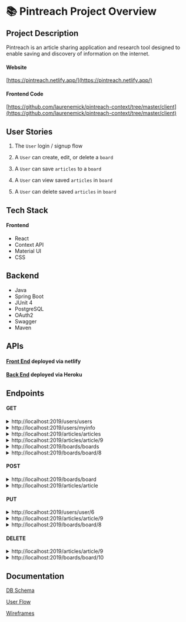 # <span role="image" aria-label="📚" style="font-family: &quot;Apple Color Emoji&quot;, &quot;Segoe UI Emoji&quot;, NotoColorEmoji, &quot;Noto Color Emoji&quot;, &quot;Segoe UI Symbol&quot;, &quot;Android Emoji&quot;, EmojiSymbols; line-height: 1em;">📚</span> Pintreach Project Overview


## Project Description

Pintreach is an article sharing application and research tool designed to enable saving and discovery of information on the internet.

#### Website
[https://pintreach.netlify.app/](https://pintreach.netlify.app/)
#### Frontend Code
[https://github.com/laurenemick/pintreach-context/tree/master/client](https://github.com/laurenemick/pintreach-context/tree/master/client)

## User Stories

1. The `User` login / signup flow

2. A `User` can create, edit, or delete a `board`

3. A `User` can save `articles` to a `board`

4. A `User` can view saved `articles` in `board`

5. A `User` can delete saved `articles` in `board`


## Tech Stack

#### Frontend
- React
- Context API
- Material UI
- CSS

## Backend
- Java
- Spring Boot
- JUnit 4
- PostgreSQL
- OAuth2
- Swagger
- Maven


## APIs

#### [Front End](https://pintreach.netlify.app/) deployed via netlify

#### [Back End](https://laurene-pintreach.herokuapp.com) deployed via Heroku


## Endpoints

#### GET
<details>
<summary>http://localhost:2019/users/users</summary>
  
```JSON

[
    {
        "userid": 6,
        "username": "admin",
        "primaryemail": "admin@admin.com",
        "imageurl": "http",
        "roles": [
            {
                "role": {
                    "roleid": 2,
                    "name": "USER"
                }
            }
        ],
        "boards": [
            {
                "boardid": 8,
                "title": "Board Test",
                "description": "Test description",
                "thumbnail": "Test thumbnail",
                "articles": [
                    {
                        "article": {
                            "articleid": 9,
                            "url": "Test url",
                            "title": "Test title",
                            "author": "Test author",
                            "source": "Test source",
                            "publishedAt": "12/16/20",
                            "urlToImage": "Test urlToImage",
                            "content": "Test content url",
                            "description": "test description"
                        }
                    }
                ]
            }
        ]
    },
    {
        "userid": 7,
        "username": "laurenemick",
        "primaryemail": "lauren@emick.com",
        "imageurl": "http",
        "roles": [
            {
                "role": {
                    "roleid": 2,
                    "name": "USER"
                }
            }
        ],
        "boards": []
    }
]

```

</details>

<details>
<summary>http://localhost:2019/users/myinfo</summary>
  
```JSON

{
    "userid": 6,
    "username": "admin",
    "primaryemail": "admin@admin.com",
    "imageurl": "http",
    "roles": [
        {
            "role": {
                "roleid": 2,
                "name": "USER"
            }
        }
    ],
    "boards": [
        {
            "boardid": 8,
            "title": "Board Test",
            "description": "Test description",
            "thumbnail": "Test thumbnail",
            "articles": [
                {
                    "article": {
                        "articleid": 9,
                        "url": "Test url",
                        "title": "Test title",
                        "author": "Test author",
                        "source": "Test source",
                        "publishedAt": "12/16/20",
                        "urlToImage": "Test urlToImage",
                        "content": "Test content url",
                        "description": "test description"
                    }
                }
            ]
        }
    ]
}

```

</details>

<details>
<summary>http://localhost:2019/articles/articles</summary>
  
```JSON

[
    {
        "articleid": 4,
        "url": "http",
        "title": "World War II",
        "author": "History.com editors",
        "source": "History",
        "publishedAt": "12/16/20",
        "urlToImage": "",
        "content": "https://www.history.com/topics/world-war-ii/world-war-ii-history",
        "description": "",
        "boards": []
    },
    {
        "articleid": 5,
        "url": "http",
        "title": "Nuclear",
        "author": "",
        "source": "Institute for Energy Research",
        "publishedAt": "12/01/17",
        "urlToImage": "",
        "content": "https://www.instituteforenergyresearch.org/?encyclopedia=nuclear&gclid=CjwKCAiA_eb-BRB2EiwAGBnXXjJk4Y278Ze_GNN6994HVRPaY7JyazyscknMw_V1Qzdmf8bkVYYMPRoC7l8QAvD_BwE",
        "description": "Nuclear power comes from the process of nuclear fission, or the splitting of atoms. The resulting controlled nuclear chain reaction creates heat, which is used to boil water, produce steam, and drive turbines that generate electricity.",
        "boards": []
    },
    {
        "articleid": 9,
        "url": "Test url",
        "title": "Test title",
        "author": "Test author",
        "source": "Test source",
        "publishedAt": "12/16/20",
        "urlToImage": "Test urlToImage",
        "content": "Test content url",
        "description": "test description",
        "boards": [
            {
                "board": {
                    "boardid": 8,
                    "title": "Board Test",
                    "description": "Test description",
                    "thumbnail": "Test thumbnail"
                }
            }
        ]
    }
]

```

</details>

<details>
<summary>http://localhost:2019/articles/article/9</summary>
  
```JSON

{
    "articleid": 9,
    "url": "Test url",
    "title": "Test title",
    "author": "Test author",
    "source": "Test source",
    "publishedAt": "12/16/20",
    "urlToImage": "Test urlToImage",
    "content": "Test content url",
    "description": "test description",
    "boards": [
        {
            "board": {
                "boardid": 8,
                "title": "Board Test",
                "description": "Test description",
                "thumbnail": "Test thumbnail"
            }
        }
    ]
}

```

</details>

<details>
<summary>http://localhost:2019/boards/boards</summary>
  
```JSON

[
    {
        "boardid": 8,
        "title": "Board Test",
        "description": "Test description",
        "thumbnail": "Test thumbnail",
        "articles": [
            {
                "article": {
                    "articleid": 9,
                    "url": "Test url",
                    "title": "Test title",
                    "author": "Test author",
                    "source": "Test source",
                    "publishedAt": "12/16/20",
                    "urlToImage": "Test urlToImage",
                    "content": "Test content url",
                    "description": "test description"
                }
            }
        ]
    }
]

```

</details>

<details>
<summary>http://localhost:2019/boards/board/8</summary>
  
```JSON

{
    "boardid": 8,
    "title": "Board Test",
    "description": "Test description",
    "thumbnail": "Test thumbnail",
    "articles": [
        {
            "article": {
                "articleid": 9,
                "url": "Test url",
                "title": "Test title",
                "author": "Test author",
                "source": "Test source",
                "publishedAt": "12/16/20",
                "urlToImage": "Test urlToImage",
                "content": "Test content url",
                "description": "test description"
            }
        }
    ]
}

```

</details>


#### POST

<details>
<summary>http://localhost:2019/boards/board</summary>
  
```JSON

{
	"title": "Board Test 2",
	"description": "Test description 2",
	"thumbnail": "Test thumbnail 2"
}

```

OUTPUT

```TEXT

Status 201 created

```

</details>

<details>
<summary>http://localhost:2019/articles/article</summary>
  
```JSON

{
    "articleid": 9,
    "url": "Test url",
    "title": "Test title",
    "author": "Test author",
    "source": "Test source",
    "publishedAt": "12/16/20",
    "urlToImage": "Test urlToImage",
    "content": "Test content url",
    "description": "test description",
    "boards": [
        {
            "board": {
                "boardid": 8,
                "title": "Board Test",
                "description": "Test description",
                "thumbnail": "Test thumbnail"
            }
        }
    ]
}

```

OUTPUT

```TEXT

Status 201 created

```

</details>


#### PUT

<details>
<summary>http://localhost:2019/users/user/6</summary>
  
```JSON

{
    "boardid": 8,
    "title": "Board Test Updated",
    "description": "Test description",
    "thumbnail": "Test thumbnail",
    "articles": [
        {
            "article": {
                "articleid": 9,
                "url": "Test url",
                "title": "Test title",
                "author": "Test author",
                "source": "Test source",
                "publishedAt": "12/16/20",
                "urlToImage": "Test urlToImage",
                "content": "Test content url",
                "description": "test description"
            }
        }
    ]
}

```

OUTPUT

```TEXT

No Body Data

Status OK

```

</details>


<details>
<summary>http://localhost:2019/articles/article/9</summary>
  
```JSON

{
    "articleid": 9,
    "url": "Test url updated",
    "title": "Test title",
    "author": "Test author",
    "source": "Test source",
    "publishedAt": "12/16/20",
    "urlToImage": "Test urlToImage",
    "content": "Test content url",
    "description": "test description",
    "boards": [
        {
            "board": {
                "boardid": 8,
                "title": "Board Test Updated",
                "description": "Test description",
                "thumbnail": "Test thumbnail"
            }
        }
    ]
}

```

OUTPUT

```TEXT

No Body Data

Status OK

```

</details>

<details>
<summary>http://localhost:2019/boards/board/8</summary>
  
```JSON

{
    "boardid": 8,
    "title": "Board Test Updated",
    "description": "Test description",
    "thumbnail": "Test thumbnail",
    "articles": [
        {
            "article": {
                "articleid": 9,
                "url": "Test url",
                "title": "Test title",
                "author": "Test author",
                "source": "Test source",
                "publishedAt": "12/16/20",
                "urlToImage": "Test urlToImage",
                "content": "Test content url",
                "description": "test description"
            }
        }
    ]
}

```

OUTPUT

```TEXT

No Body Data

Status OK

```

</details>


#### DELETE

<details>
<summary>http://localhost:2019/articles/article/9</summary>
  
OUTPUT

```TEXT

No Body Data

Status 200 OK

```

</details>

<details>
<summary>http://localhost:2019/boards/board/10</summary>
  
OUTPUT

```TEXT

No Body Data

Status 200 OK

```

</details>


## Documentation

[DB Schema](https://dbdesigner.page.link/9Z28kEt5hxtdi5qK7)

[User Flow](https://whimsical.com/pintreach-WBR5cRD4eEbugaMTDgmvvV)

[Wireframes](https://whimsical.com/pintreach-U5QsVRc1KFcAn8sNvcfcVz)
